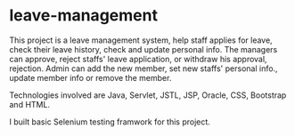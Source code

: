 # leave-management
This project is a leave management system, help staff applies for leave, check their leave history, check and update personal info.  The managers can approve, reject staffs' leave application, or withdraw his approval, rejection.  Admin can add the new member, set new staffs' personal info., update member info or remove the member.

Technologies involved are Java,  Servlet, JSTL, JSP,  Oracle, CSS, Bootstrap and HTML.

I built basic Selenium testing framwork for this project. 

